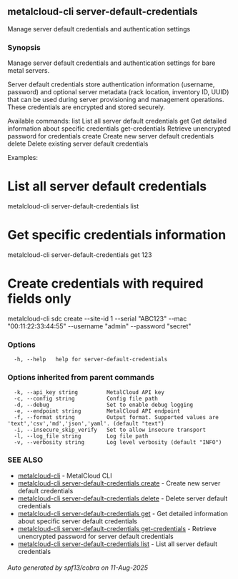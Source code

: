 ## metalcloud-cli server-default-credentials

Manage server default credentials and authentication settings

### Synopsis

Manage server default credentials and authentication settings for bare metal servers.

Server default credentials store authentication information (username, password) and optional
server metadata (rack location, inventory ID, UUID) that can be used during server provisioning
and management operations. These credentials are encrypted and stored securely.

Available commands:
  list           List all server default credentials
  get            Get detailed information about specific credentials
  get-credentials Retrieve unencrypted password for credentials
  create         Create new server default credentials
  delete         Delete existing server default credentials

Examples:
  # List all server default credentials
  metalcloud-cli server-default-credentials list

  # Get specific credentials information
  metalcloud-cli server-default-credentials get 123

  # Create credentials with required fields only
  metalcloud-cli sdc create --site-id 1 --serial "ABC123" --mac "00:11:22:33:44:55" --username "admin" --password "secret"

### Options

```
  -h, --help   help for server-default-credentials
```

### Options inherited from parent commands

```
  -k, --api_key string         MetalCloud API key
  -c, --config string          Config file path
  -d, --debug                  Set to enable debug logging
  -e, --endpoint string        MetalCloud API endpoint
  -f, --format string          Output format. Supported values are 'text','csv','md','json','yaml'. (default "text")
  -i, --insecure_skip_verify   Set to allow insecure transport
  -l, --log_file string        Log file path
  -v, --verbosity string       Log level verbosity (default "INFO")
```

### SEE ALSO

* [metalcloud-cli](metalcloud-cli.md)	 - MetalCloud CLI
* [metalcloud-cli server-default-credentials create](metalcloud-cli_server-default-credentials_create.md)	 - Create new server default credentials
* [metalcloud-cli server-default-credentials delete](metalcloud-cli_server-default-credentials_delete.md)	 - Delete server default credentials
* [metalcloud-cli server-default-credentials get](metalcloud-cli_server-default-credentials_get.md)	 - Get detailed information about specific server default credentials
* [metalcloud-cli server-default-credentials get-credentials](metalcloud-cli_server-default-credentials_get-credentials.md)	 - Retrieve unencrypted password for server default credentials
* [metalcloud-cli server-default-credentials list](metalcloud-cli_server-default-credentials_list.md)	 - List all server default credentials

###### Auto generated by spf13/cobra on 11-Aug-2025
